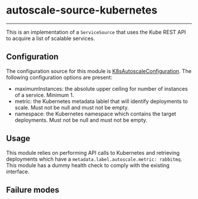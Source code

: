 # autoscale-source-kubernetes

---

 This is an implementation of a `ServiceSource` that uses the Kube REST API
 to acquire a list of scalable services.


## Configuration

 The configuration source for this module is [K8sAutoscaleConfiguration](https://github.com/Autoscaler/autoscaler/blob/develop/autoscale-kubernetes-container/src/main/config/cfg~caf~autoscaler~K8sAutoscaleConfiguration.js).
 The following configuration options are present:

 - maximumInstances: the absolute upper ceiling for number of instances of a
 service. Minimum 1.
 - metric: the Kubernetes metadata lablel that will identify deployments
 to scale.  Must not be null and must not be empty.
 - namespace: the Kubernetes namespace which contains the target deployments.
 Must not be null and must not be empty.


## Usage

 This module relies on performing API calls to Kubernetes and
 retrieving deployments which have a `metadata.label.autoscale.metric: rabbitmq`.   
 This module has a dummy health check to comply with the existing interface.


## Failure modes


